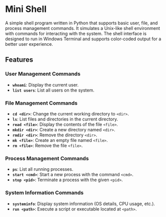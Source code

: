 # Mini Shell

A simple shell program written in Python that supports basic user, file, and process management commands. It simulates a Unix-like shell environment with commands for interacting with the system.
The shell interface is designed to run in Windows Terminal and supports color-coded output for a better user experience.

## Features

### User Management Commands
- **`whoami`**: Display the current user.
- **`list users`**: List all users on the system.

### File Management Commands
- **`cd <dir>`**: Change the current working directory to `<dir>`.
- **`ls`**: List files and directories in the current directory.
- **`read <file>`**: Display the contents of the file `<file>`.
- **`mkdir <dir>`**: Create a new directory named `<dir>`.
- **`rmdir <dir>`**: Remove the directory `<dir>`.
- **`mk <file>`**: Create an empty file named `<file>`.
- **`rm <file>`**: Remove the file `<file>`.

### Process Management Commands
- **`ps`**: List all running processes.
- **`start <cmd>`**: Start a new process with the command `<cmd>`.
- **`stop <pid>`**: Terminate a process with the given `<pid>`.

### System Information Commands
- **`systeminfo`**: Display system information (OS details, CPU usage, etc.).
- **`run <path>`**: Execute a script or executable located at `<path>`.
